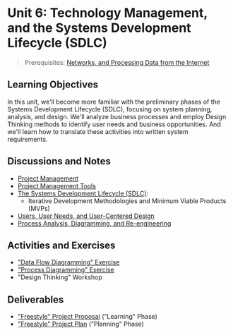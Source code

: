 # Unit 6: Technology Management, and the Systems Development Lifecycle (SDLC)

> Prerequisites: [Networks, and Processing Data from the Internet](/units/unit-5.md)

## Learning Objectives

In this unit, we'll become more familiar with the preliminary phases of the Systems Development Lifecycle (SDLC), focusing on system planning, analysis, and design. We'll analyze business processes and employ Design Thinking methods to identify user needs and business opportunities. And we'll learn how to translate these activities into written system requirements.

## Discussions and Notes

  + [Project Management](/notes/project-mgmt/README.md)
  + [Project Management Tools](/notes/project-mgmt/tools.md)
  + [The Systems Development Lifecycle (SDLC)](/notes/project-mgmt/dev-lifecycle.md):
    + Iterative Development Methodologies and Minimum Viable Products (MVPs)
  + [Users, User Needs, and User-Centered Design](/notes/info-systems/people.md)
  + [Process Analysis, Diagramming, and Re-engineering](/notes/info-systems/processes.md)

## Activities and Exercises

  + ["Data Flow Diagramming" Exercise](/exercises/data-flow-diagramming/README.md)
  + ["Process Diagramming" Exercise](/exercises/process-diagramming/README.md)
  + "Design Thinking" Workshop

## Deliverables

  + ["Freestyle" Project Proposal](/projects/freestyle/proposal.md) ("Learning" Phase)
  + ["Freestyle" Project Plan](/projects/freestyle/plan.md) ("Planning" Phase)
